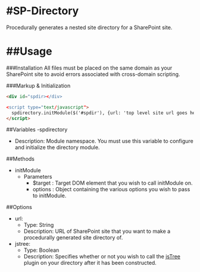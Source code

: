 #SP-Directory
============

Procedurally generates a nested site directory for a SharePoint site.

##Usage
============
###Installation
All files must be placed on the same domain as your SharePoint site to avoid errors associated with cross-domain scripting.

###Markup & Initialization
```HTML
<div id="spdir></div>

<script type="text/javascript">
  spdirectory.initModule($('#spdir'), {url: 'top level site url goes here'});
</script>
```

##Variables
-spdirectory
  - Description: Module namespace.  You must use this variable to configure and initialize the directory module.

##Methods
- initModule
  - Parameters
    - $target : Target DOM element that you wish to call initModule on.
    - options : Object containing the various options you wish to pass to initModule.

##Options
- url: 
  - Type: String
  - Description: URL of SharePoint site that you want to make a procedurally generated site directory of.
- jstree:
  - Type: Boolean
  - Description: Specifies whether or not you wish to call the [jsTree](http://wwww.jstree.com) plugin on your directory after it has been constructed. 
